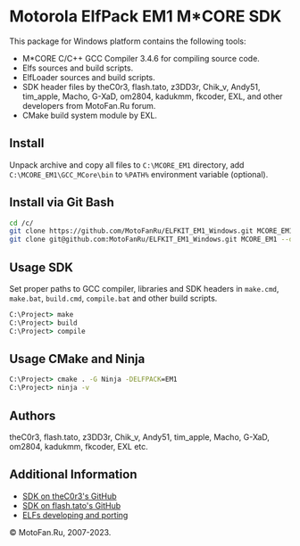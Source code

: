 Motorola ElfPack EM1 M*CORE SDK
===============================

This package for Windows platform contains the following tools:

* M*CORE C/C++ GCC Compiler 3.4.6 for compiling source code.
* Elfs sources and build scripts.
* ElfLoader sources and build scripts.
* SDK header files by theC0r3, flash.tato, z3DD3r, Chik_v, Andy51, tim_apple, Macho, G-XaD, om2804, kadukmm, fkcoder, EXL, and other developers from MotoFan.Ru forum.
* CMake build system module by EXL.

## Install

Unpack archive and copy all files to `C:\MCORE_EM1` directory, add `C:\MCORE_EM1\GCC_MCore\bin` to `%PATH%` environment variable (optional).

## Install via Git Bash

```sh
cd /c/
git clone https://github.com/MotoFanRu/ELFKIT_EM1_Windows.git MCORE_EM1 --depth=1 -b master
git clone git@github.com:MotoFanRu/ELFKIT_EM1_Windows.git MCORE_EM1 --depth=1 -b master
```

## Usage SDK

Set proper paths to GCC compiler, libraries and SDK headers in `make.cmd`, `make.bat`, `build.cmd`, `compile.bat` and other build scripts.

```bat
C:\Project> make
C:\Project> build
C:\Project> compile
```

## Usage CMake and Ninja

```bat
C:\Project> cmake . -G Ninja -DELFPACK=EM1
C:\Project> ninja -v
```

## Authors

theC0r3, flash.tato, z3DD3r, Chik_v, Andy51, tim_apple, Macho, G-XaD, om2804, kadukmm, fkcoder, EXL etc.

## Additional Information

* [SDK on theC0r3's GitHub](https://github.com/TheProjecter/rainbowelfloader)
* [SDK on flash.tato's GitHub](https://github.com/AntonioL/rainbowelfloader)
* [ELFs developing and porting](https://forum.motofan.ru/index.php?showforum=184)

© MotoFan.Ru, 2007-2023.
